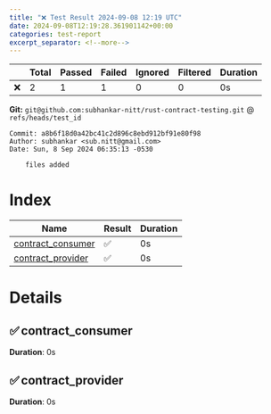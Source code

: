 ```yaml
---
title: "❌ Test Result 2024-09-08 12:19 UTC"
date: 2024-09-08T12:19:28.361901142+00:00
categories: test-report
excerpt_separator: <!--more-->
---
```



| | Total | Passed | Failed | Ignored | Filtered | Duration |
| --- | ----- | -------| ------ | ------- | -------- | -------- |
| ❌ | 2 | 1 | 1 | 0 | 0 | 0s |


**Git:** `git@github.com:subhankar-nitt/rust-contract-testing.git` @ `refs/heads/test_id`

    Commit: a8b6f18d0a42bc41c2d896c8ebd912bf91e80f98
    Author: subhankar <sub.nitt@gmail.com>
    Date: Sun, 8 Sep 2024 06:35:13 -0530

        files added

<!--more-->

# Index

| Name | Result | Duration |
| ---- | ------ | -------- |
| [contract_consumer](#contract_consumer) | ✅ | 0s | 
| [contract_provider](#contract_provider) | ✅ | 0s | 


# Details

## ✅ contract_consumer<a id="contract_consumer"></a>

**Duration**: 0s

## ✅ contract_provider<a id="contract_provider"></a>

**Duration**: 0s
